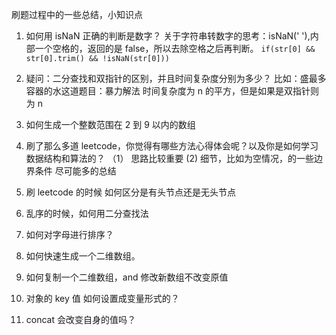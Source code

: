 刷题过程中的一些总结，小知识点

1. 如何用 isNaN 正确的判断是数字？
   关于字符串转数字的思考：isNaN(' '),内部一个空格的，返回的是 false，所以去除空格之后再判断。
   `if(str[0] && str[0].trim() && !isNaN(str[0]))`

2. 疑问：二分查找和双指针的区别，并且时间复杂度分别为多少？
   比如：盛最多容器的水这道题目：暴力解法 时间复杂度为 n 的平方，但是如果是双指针则为 n

3. 如何生成一个整数范围在 2 到 9 以内的数组

4. 刷了那么多道 leetcode，你觉得有哪些方法心得体会呢？以及你是如何学习数据结构和算法的？
   （1） 思路比较重要
   (2) 细节，比如为空情况，的一些边界条件
   尽可能多的总结
5. 刷 leetcode 的时候 如何区分是有头节点还是无头节点

6. 乱序的时候，如何用二分查找法

7. 如何对字母进行排序？

8. 如何快速生成一个二维数组。

9. 如何复制一个二维数组，and 修改新数组不改变原值

10. 对象的 key 值 如何设置成变量形式的？

11. concat 会改变自身的值吗？

